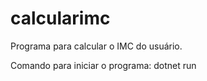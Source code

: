 # calcularimc
Programa para calcular o IMC do usuário.

Comando para iniciar o programa:
dotnet run
